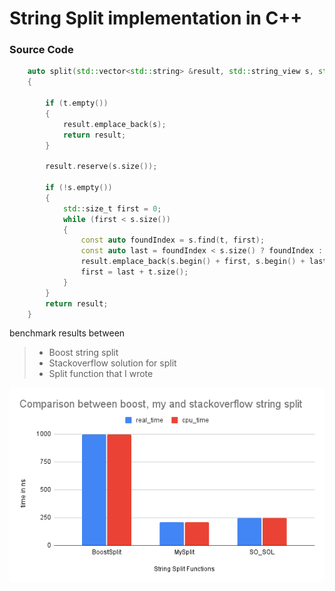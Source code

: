 # String Split implementation in C++

### Source Code

```c++
    auto split(std::vector<std::string> &result, std::string_view s, std::string_view t) -> std::vector<std::string> &
    {

        if (t.empty())
        {
            result.emplace_back(s);
            return result;
        }

        result.reserve(s.size());

        if (!s.empty())
        {
            std::size_t first = 0;
            while (first < s.size())
            {
                const auto foundIndex = s.find(t, first);
                const auto last = foundIndex < s.size() ? foundIndex : s.size();
                result.emplace_back(s.begin() + first, s.begin() + last);
                first = last + t.size();
            }
        }
        return result;
    }
```

benchmark results between

> - Boost string split
> - Stackoverflow solution for split
> - Split function that I wrote

![](assets/benchmark.png)
